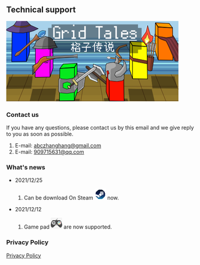 ## Technical support
![an image](./Adverting2_460_215.png)
### Contact us

 If you have any questions, please contact us by this email and we give reply to you as soon as possible.

1. E-mail: [abczhanghang@gmail.com](abczhanghang@gmail.com)
2. E-mail: [909715631@qq.com](909715631@qq.com) 



### What's news
- 2021/12/25
  1. Can be download On Steam ![steam](./Icon_steam.png) now.

- 2021/12/12
  1. Game pad ![pad](./Icon_pad.png) are now supported.

<!-- For more details see [Basic writing and formatting syntax](https://docs.github.com/en/github/writing-on-github/getting-started-with-writing-and-formatting-on-github/basic-writing-and-formatting-syntax). -->
### Privacy Policy
[Privacy Policy](./policy.md)

<!-- ### Support or Contact

Having trouble with Pages? Check out our [documentation](https://docs.github.com/categories/github-pages-basics/) or [contact support](https://support.github.com/contact) and we’ll help you sort it out. -->
